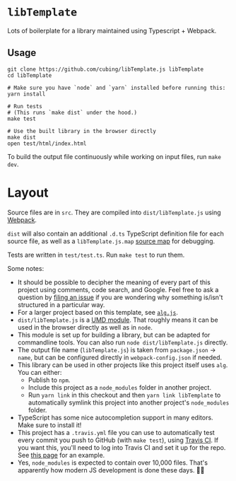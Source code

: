 # `libTemplate`

Lots of boilerplate for a library maintained using Typescript + Webpack.

## Usage
    
    git clone https://github.com/cubing/libTemplate.js libTemplate
    cd libTemplate

    # Make sure you have `node` and `yarn` installed before running this:
    yarn install

    # Run tests
    # (This runs `make dist` under the hood.)
    make test

    # Use the built library in the browser directly
    make dist
    open test/html/index.html

To build the output file continuously while working on input files, run `make dev`.

# Layout

Source files are in `src`. They are compiled into `dist/libTemplate.js` using [Webpack](https://webpack.js.org/).

`dist` will also contain an additional `.d.ts` TypeScript definition file for each source file, as well as a `libTemplate.js.map` [source map](https://www.html5rocks.com/en/tutorials/developertools/sourcemaps/) for debugging.

Tests are written in `test/test.ts`. Run `make test` to run them.

Some notes:

- It should be possible to decipher the meaning of every part of this project using comments, code search, and Google. Feel free to ask a question by [filing an issue](https://github.com/cubing/libTemplate.js/issues) if you are wondering why something is/isn't structured in a particular way.
- For a larger project based on this template, see [`alg.js`](https://github.com/cubing/alg.js).
- `dist/libTemplate.js` is a [UMD module](https://github.com/umdjs/umd). That roughly means it can be used in the browser directly as well as in `node`.
- This module is set up for building a library, but can be adapted for commandline tools. You can also run `node dist/libTemplate.js` directly.
- The output file name (`libTemplate.js`) is taken from `package.json` → `name`, but can be configured directly in `webpack-config.json` if needed.
- This library can be used in other projects like this project itself uses `alg`. You can either:
  - Publish to `npm`.
  - Include this project as a `node_modules` folder in another project.
  - Run `yarn link` in this checkout and then `yarn link libTemplate` to automatically symlink this project into another project's `node_modules` folder.
- TypeScript has some nice autocompletion support in many editors. Make sure to install it!
- This project has a `.travis.yml` file you can use to automatically test every commit you push to GitHub (with `make test`), using [Travis CI](https://travis-ci.org/). If you want this, you'll need to log into Travis CI and set it up for the repo. See [this page](https://travis-ci.org/lgarron/libTemplate) for an example.
- Yes, `node_modules` is expected to contain over 10,000 files. That's apparently how modern JS development is done these days. 🤷‍♀️
